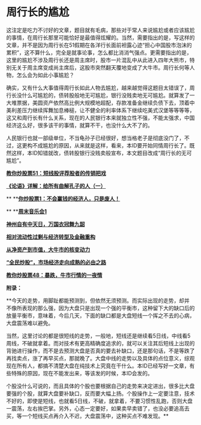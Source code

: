 周行长的尴尬
====



这注定是吃力不讨好的文章，题目就有毛病，那些对于常人来说尴尬或者应该尴尬的事情，在周行长那里可能恰好是最值得炫耀的。当然，需要指出的是，写这样的文章，并不是因为周行长在51假期在各洋行长面前袒露心迹“担心中国股市泡沫的累积”，这不算什么，完全是就事论事，怎么都比消消气强点。更需要指出的是，这里的尴尬不涉及周行长还是周主席时，股市一片混乱中从此进入四年大熊市，特别无关于周主席变成尚主席后，这股市突然翻天覆地变成了大牛市。周行长何等人物，怎么会为如此小事尴尬？

确实，又有什么大事值得周行长如此人物去尴尬，越来越觉得这题目太错误了，周行长没什么可尴尬的，债转股般地无可尴尬，银行没贱卖地无可尴尬。就算发了一大堆票据，美圆资产依然高比例大规模地超配，存款准备金继续负债下去，顶着中美利差压力继续挥舞加息棒槌，让不健全的利率体系下继续吃美式汉堡等等等等，这又和周行长有什么关系，现在的人民银行本来就独立性不强，不能太强求，中国经济这么好，很多该干的事情，就算不干，也没什么大不了的。

人民银行也就一部级单位，不当龟孙子已经很好，想当格老子是彻底没门了，不过，这更构不成尴尬的原因，从来就是这样，看来，本ID要开始同情周行长了。既然这样，本ID知错就改，债转股银行没贱卖般宣布，本文题目改成“周行长的无可尴尬”。

[**教你炒股票51：短线股评荐股者的传销把戏**](http://blog.sina.com.cn/u/486e105c01000ah1)

[**《论语》详解：给所有曲解孔子的人（一）**](http://blog.sina.com.cn/u/486e105c010006n3)

** **[**你炒股票1：不会赢钱的经济人，只是废人！**](http://blog.sina.com.cn/u/486e105c01000461)

** **[**周末音乐会1**](http://blog.sina.com.cn/u/486e105c0100056e)

[**神州自有中天日，万国衣冠舞九韶**](http://blog.sina.com.cn/u/486e105c0100099p)

[**相对流动性过剩与经济转型及金融重构**](http://blog.sina.com.cn/u/486e105c010009k1)

[**从净资产到市值，大牛市的核变动力**](http://blog.sina.com.cn/u/486e105c010009tf)

[**“全民炒股”，市场经济走向成熟的必由之路**](http://blog.sina.com.cn/u/486e105c01000a10)

[**教你炒股票48：暴跌，牛市行情的一夜情**](http://blog.sina.com.cn/u/486e105c01000a1n)

**附录：**

**今天的走势，用脚趾都能预测到，但依然无须预测。而实际出现的走势，却并不像所表现的那么强，因为大盘只是出现一个强的平衡市，这种留下大的缺口后的放量平衡市，意味着，今后几天，下面的缺口都是大盘短线一个挥之不去的心病，大盘震荡难以避免。

当然，这里讨论的都是很短线的走势，一般地，短线还是继续看5日线，中线看5周线，不破就拿着。而对技术有更高精确度追求的，就可以关注其后短线上出现的背驰进行操作，而不是去预测大盘是否真的要去补缺口，还是那句话，不是等跌了再找卖点，涨了再早买点，那就晚了。大盘中线的走势以及具体的点位意义，综观现在所有人，都搞不清楚大盘在纯技术上究竟在干什么。本ID已经写好一文章，有些特殊的原因，现在不能发出来，等该发的时候，本ID会发的。

个股没什么可说的，而且具体的个股也要根据自己的走势来决定进出，很多比大盘要强的个股，就算大盘要补缺口，反而要大幅上扬。个股操作上一定要注意，技术不好的，即使是短线，也就看5日线，不破，就拿着，不要习惯性乱跑，否则大盘一震荡，左右挨巴掌。另外，心态一定要好，如果卖早卖错了，也没必要追高去买，等一个短线买点再介入不迟，大盘震荡中，这种买点不难发现。**
